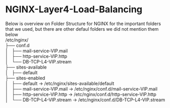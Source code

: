 # NGINX-Layer4-Load-Balancing
Below is overview on Folder Structure for NGINX for the important folders that we used,
but there are other defaul folders we did not mention them below
<br />/etc/nginx/<br />
├── conf.d<br />
│   ├── mail-service-VIP.mail<br />
│   ├── http-service-VIP.http<br />
│   └── DB-TCP-L4-VIP.stream<br />
├── sites-available<br />
│   ├── default<br />
├── sites-enabled<br />
│   ├── default -> /etc/nginx/sites-available/default<br />
│   ├── mail-service-VIP.mail -> /etc/nginx/conf.d/mail-service-VIP.mail<br />
│   ├── http-service-VIP.http -> /etc/nginx/conf.d/http-service-VIP.http<br />
│   └── DB-TCP-L4-VIP.stream -> /etc/nginx/conf.d/DB-TCP-L4-VIP.stream<br />



